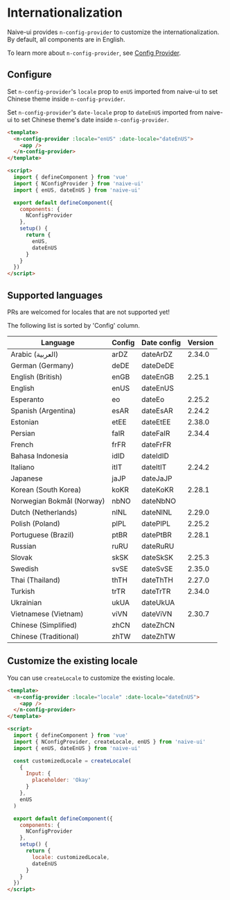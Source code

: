 <!--anchor:on-->

# Internationalization

Naive-ui provides `n-config-provider` to customize the internationalization. By default, all components are in English.

To learn more about `n-config-provider`, see [Config Provider](../components/config-provider).

## Configure

Set `n-config-provider`'s `locale` prop to `enUS` imported from naive-ui to set Chinese theme inside `n-config-provider`.

Set `n-config-provider`'s `date-locale` prop to `dateEnUS` imported from naive-ui to set Chinese theme's date inside `n-config-provider`.

```html
<template>
  <n-config-provider :locale="enUS" :date-locale="dateEnUS">
    <app />
  </n-config-provider>
</template>

<script>
  import { defineComponent } from 'vue'
  import { NConfigProvider } from 'naive-ui'
  import { enUS, dateEnUS } from 'naive-ui'

  export default defineComponent({
    components: {
      NConfigProvider
    },
    setup() {
      return {
        enUS,
        dateEnUS
      }
    }
  })
</script>
```

## Supported languages

PRs are welcomed for locales that are not supported yet!

The following list is sorted by 'Config' column.

| Language                  | Config | Date config | Version |
| ------------------------- | ------ | ----------- | ------- |
| Arabic (العربية)          | arDZ   | dateArDZ    | 2.34.0  |
| German (Germany)          | deDE   | dateDeDE    |         |
| English (British)         | enGB   | dateEnGB    | 2.25.1  |
| English                   | enUS   | dateEnUS    |         |
| Esperanto                 | eo     | dateEo      | 2.25.2  |
| Spanish (Argentina)       | esAR   | dateEsAR    | 2.24.2  |
| Estonian                  | etEE   | dateEtEE    | 2.38.0  |
| Persian                   | faIR   | dateFaIR    | 2.34.4  |
| French                    | frFR   | dateFrFR    |         |
| Bahasa Indonesia          | idID   | dateIdID    |         |
| Italiano                  | itIT   | dateItIT    | 2.24.2  |
| Japanese                  | jaJP   | dateJaJP    |         |
| Korean (South Korea)      | koKR   | dateKoKR    | 2.28.1  |
| Norwegian Bokmål (Norway) | nbNO   | dateNbNO    |         |
| Dutch (Netherlands)       | nlNL   | dateNlNL    | 2.29.0  |
| Polish (Poland)           | plPL   | datePlPL    | 2.25.2  |
| Portuguese (Brazil)       | ptBR   | datePtBR    | 2.28.1  |
| Russian                   | ruRU   | dateRuRU    |         |
| Slovak                    | skSK   | dateSkSK    | 2.25.3  |
| Swedish                   | svSE   | dateSvSE    | 2.35.0  |
| Thai (Thailand)           | thTH   | dateThTH    | 2.27.0  |
| Turkish                   | trTR   | dateTrTR    | 2.34.0  |
| Ukrainian                 | ukUA   | dateUkUA    |         |
| Vietnamese (Vietnam)      | viVN   | dateViVN    | 2.30.7  |
| Chinese (Simplified)      | zhCN   | dateZhCN    |         |
| Chinese (Traditional)     | zhTW   | dateZhTW    |         |

## Customize the existing locale

You can use `createLocale` to customize the existing locale.

```html
<template>
  <n-config-provider :locale="locale" :date-locale="dateEnUS">
    <app />
  </n-config-provider>
</template>

<script>
  import { defineComponent } from 'vue'
  import { NConfigProvider, createLocale, enUS } from 'naive-ui'
  import { enUS, dateEnUS } from 'naive-ui'

  const customizedLocale = createLocale(
    {
      Input: {
        placeholder: 'Okay'
      }
    },
    enUS
  )

  export default defineComponent({
    components: {
      NConfigProvider
    },
    setup() {
      return {
        locale: customizedLocale,
        dateEnUS
      }
    }
  })
</script>
```
